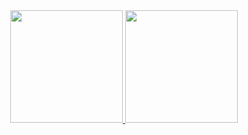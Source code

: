 
<div align="center">
  <a href="https://github.com/joao4018">
  <img height="180em" src="https://github-readme-stats.vercel.app/api?username=joao4018&show_icons=true&theme=dracula&include_all_commits=true&count_private=true"/>
  <img height="180em" src="https://github-readme-stats.vercel.app/api/top-langs/?username=joao4018&hide=ruby,html,c%2B%2B,css,scss,javascript,dart&langs_count=4&theme=dracula"/>
</div>
